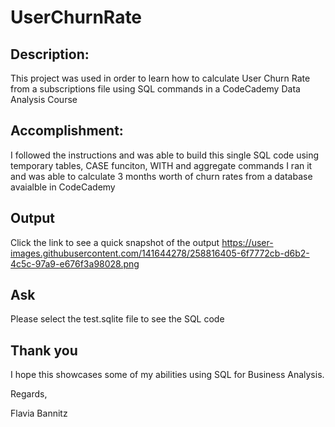 # UserChurnRate
## Description:
This project was used in order to learn how to calculate User Churn Rate from a subscriptions file using SQL commands in a CodeCademy Data Analysis Course

## Accomplishment:
I followed the instructions and was able to build this single SQL code using temporary tables, CASE funciton, WITH and aggregate commands
I ran it and was able to calculate 3 months worth of churn rates from a database avaialble in CodeCademy

## Output
Click the link to see a quick snapshot of the output
https://user-images.githubusercontent.com/141644278/258816405-6f7772cb-d6b2-4c5c-97a9-e676f3a98028.png
## Ask

Please select the test.sqlite file to see the SQL code

## Thank you
I hope this showcases some of my abilities using SQL for Business Analysis.

Regards, 


Flavia Bannitz
